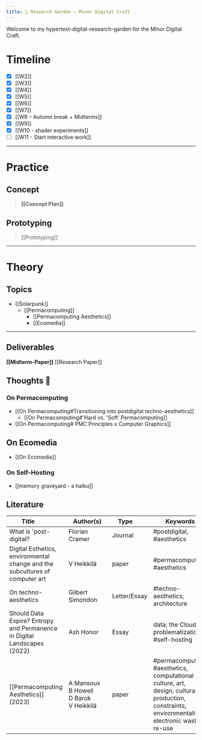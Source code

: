 ```yaml
---
title: 🌿 Research Garden — Minor Digital Craft
---
```


Welcome to my hypertext-digital-research-garden for the Minor Digital Craft.


# Timeline

- [x] [[W2]]
- [x] [[W3]]
- [x] [[W4]]
- [x] [[W5]]
- [x] [[W6]]
- [x] [[W7]]
- [x] [[W8 – Autumn break + Midterms]]
- [x] [[W9]]
- [x] [[W10 - shader experiments]]
- [ ] [[W11 - Start interactive work]]
___
# Practice

## Concept

>**[[Concept Plan]]**

## Prototyping
>[[Prototyping]]

___
# Theory

## Topics

- [[Solarpunk]]
	- [[Permacomputing]]
	  - [[Permacomputing Aesthetics]]
	  - [[Ecomedia]]
___
 
## Deliverables

**[[Midterm-Paper]]**
[[Research Paper]]
## Thoughts 💭
### On Permacomputing
- [[On Permacomputing#Transitioning into postdigital techno-aesthetics]]
    - [[On Permacomputing#'Hard vs. 'Soft' Permacomputing]] <br>
- [[On Permacomputing# PMC Principles x Computer Graphics]]

## On Ecomedia
- [[On Ecomedia]]
### On Self-Hosting
- [[memory graveyard - a haiku]]

## Literature

| <div style="width:100px">Title</div> | <div style="width:100px">Author(s)</div> | <div style="width:70px">Type</div> | Keywords |
| --- | --- | --- | --- |
| What is 'post-digital? | Florian Cramer | Journal | #postdigital, #aesthetics 
| Digital Esthetics, environmental change and the subcultures of computer art | V Heikkilä | paper | #permacomputing,<br> #aesthetics |
| On techno-aesthetics | Gilbert Simondon | Letter/Essay | #techno-aesthetics; architecture
| Should Data Expire? Entropy and Permanence in Digital Landscapes (2022) | Ash Honor | Essay | data; the Cloud; problematization; #self-hosting|
| [[Permacomputing Aesthetics]] (2023) | A Mansoux<br>B Howell<br>D Barok<br> V Heikkilä | paper | #permacomputing, #aesthetics, computational culture, art, design, cultural production, constraints, environmentalism, electronic waste, re-use | 
